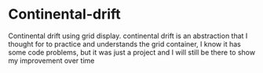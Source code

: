 # Continental-drift
 Continental drift using grid display.
continental drift is an abstraction that I thought for to practice and understands the grid container,
I know it has some code problems, but it was just a project and I will still be there to show my improvement over time
